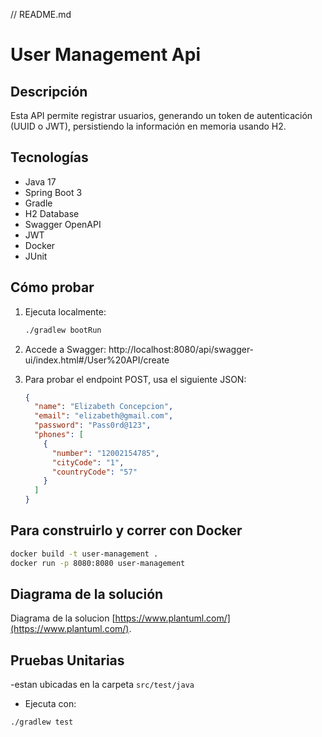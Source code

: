 // README.md
# User Management Api

## Descripción
Esta API permite registrar usuarios, generando un token de autenticación (UUID o JWT), persistiendo la información en memoria usando H2.

## Tecnologías
- Java 17
- Spring Boot 3
- Gradle
- H2 Database
- Swagger OpenAPI
- JWT
- Docker
- JUnit

## Cómo probar
1. Ejecuta localmente:
    ```bash
    ./gradlew bootRun
    ```

2. Accede a Swagger:
   http://localhost:8080/api/swagger-ui/index.html#/User%20API/create

3. Para probar el endpoint POST, usa el siguiente JSON:
    ```json
    {
      "name": "Elizabeth Concepcion",
      "email": "elizabeth@gmail.com",
      "password": "Pass0rd@123",
      "phones": [
        {
          "number": "12002154785",
          "cityCode": "1",
          "countryCode": "57"
        }
      ]
    }
    ```

## Para construirlo y correr con Docker
```bash
docker build -t user-management .
docker run -p 8080:8080 user-management
```

## Diagrama de la solución
Diagrama de la solucion [https://www.plantuml.com/](https://www.plantuml.com/).

## Pruebas Unitarias
-estan ubicadas en la carpeta `src/test/java`
- Ejecuta con:
```bash
./gradlew test